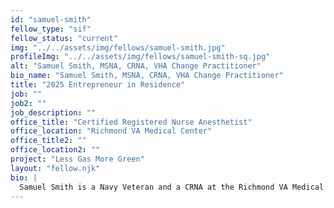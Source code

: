 ```yaml
---
id: "samuel-smith"
fellow_type: "sif"
fellow_status: "current"
img: "../../assets/img/fellows/samuel-smith.jpg"
profileImg: "../../assets/img/fellows/samuel-smith-sq.jpg"
alt: "Samuel Smith, MSNA, CRNA, VHA Change Practitioner"
bio_name: "Samuel Smith, MSNA, CRNA, VHA Change Practitioner"
title: "2025 Entrepreneur in Residence"
job: ""
job2: ""
job_description: ""
office_title: "Certified Registered Nurse Anesthetist"
office_location: "Richmond VA Medical Center"
office_title2: ""
office_location2: ""
project: "Less Gas More Green"
layout: "fellow.njk"
bio: |
  Samuel Smith is a Navy Veteran and a CRNA at the Richmond VA Medical Center. Sam has been an anesthesia provider for almost 20 years. Sam oversaw the Liver Transplant Anesthesia Team at Virginia Commonwealth University for 13 years. Sam has been heavily involved in committees, leadership positions, and presentations to the Richmond VA's Anesthesia Department and other departments system wide. Sam considers himself a work in progress, always striving to improve and do better. He is constantly seeking ways to innovate and move his department forward. He is a member and participant in the National Center for Patient Safety's collaborative effort with National Anesthesia Program to bring awareness to safety events nationwide through quarterly presentations to anesthesia leadership nationwide. Colleagues might describe him as kind, thoughtful, a novel thinker, and a capable self-starter. Smith recently completed a Seed Investee year in FY23 and Spread Investee Project in FY24 for iNET, where he honed his innovation skills and promoted his thought-leader abilities promoting his innovative approach to lowering greenhouse gas formation from anesthesia gases. This project led Smith to receive his Lean Yellow Belt and Change Management Practitioner certification.
---
```

